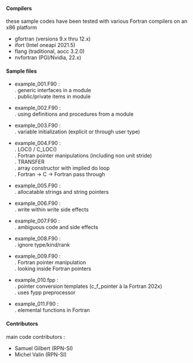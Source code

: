 #### Compilers
these sample codes have been tested with various Fortran compilers on an x86 platform  
- gfortran (versions 9.x thru 12.x)  
- ifort (Intel oneapi 2021.5)  
- flang (traditional, aocc 3.2.0)  
- nvfortran (PGI/Nvidia, 22.x)  

#### Sample files
- example_001.F90 :  
. generic interfaces in a module  
. public/private items in module  

- example_002.F90 :  
. using definitions and procedures from a module

- example_003.F90 :  
. variable initialization (explicit or through user type)

- example_004.F90 :  
. LOC() / C\_LOC()  
. Fortran pointer manipulations (including non unit stride)  
. TRANSFER  
. array constructor with implied do loop  
. Fortran -> C -> Fortran pass through

- example_005.F90 :  
. allocatable strings and string pointers

- example_006.F90 :  
. write within write side effects

- example_007.F90 :  
. ambiguous code and side effects

- example_008.F90 :  
. ignore type/kind/rank

- example_009.F90 :  
. Fortran pointer manipulation  
. looking inside Fortran pointers

- example_010.fpp :  
. pointer conversion templates (c_f_pointer à la Fortran 202x)  
. uses fypp preprocessor

- example_011.F90 :  
. elemental functions in Fortran


#### Contributors
main code contributors :  
- Samuel Gilbert (RPN-SI)  
- Michel Valin  (RPN-SI)  
